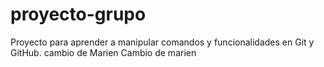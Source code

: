 # proyecto-grupo
Proyecto para aprender a manipular comandos y funcionalidades en Git y GitHub.
cambio de Marien
Cambio de marien

